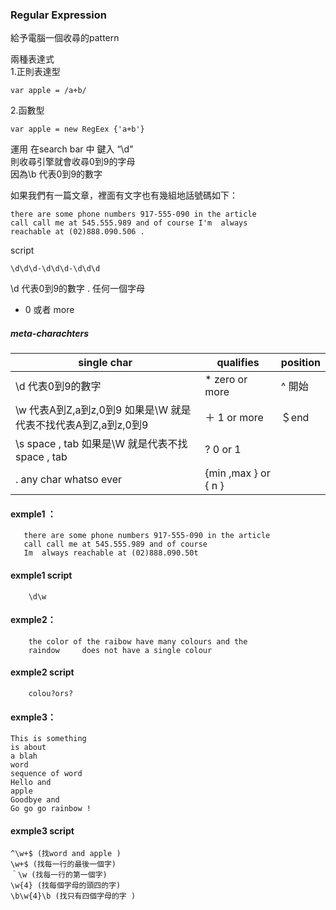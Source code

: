### Regular Expression   
給予電腦一個收尋的pattern 

 兩種表達式  
 1.正則表達型 
 
    var apple = /a+b/   
 
 2.函數型
 
    var apple = new RegEex {'a+b'} 
    
 運用  在search bar 中 鍵入 “\d"    
 則收尋引擎就會收尋0到9的字母  
 因為\\b 代表0到9的數字   


如果我們有一篇文章，裡面有文字也有幾組地話號碼如下： 

    there are some phone numbers 917-555-090 in the article 
    call call me at 545.555.989 and of course I'm  always 
    reachable at (02)888.090.506 .  

script 

    \d\d\d-\d\d\d-\d\d\d  
\d  代表0到9的數字
.   任何一個字母
*   0 或者  more 

##### meta-charachters 
|single char                           |qualifies                           |position         |
|------------------------------------|------------------------------------|----------------|
|\d  代表0到9的數字                     | *  zero or more                  |^ 開始         |
|\w  代表A到Z,a到z,0到9  如果是\W 就是代表不找代表A到Z,a到z,0到9 |   ＋ 1 or more   | ＄end         | 
|\s  space , tab    如果是\W 就是代表不找  space , tab  | ? 0 or 1         |         | \b  words bondry
| . any char whatso ever               | {min ,max } or  { n }         |         | 

#### exmple1 ：

       there are some phone numbers 917-555-090 in the article 
       call call me at 545.555.989 and of course 
       Im  always reachable at (02)888.090.50t
 
#### exmple1 script
       
        \d\w  

#### exmple2：
       
        the color of the raibow have many colours and the 
        raindow 	does not have a single colour  
        
#### exmple2 script 
 
        colou?ors? 
        
#### exmple3：
 
    This is something 
    is about  
    a blah 
    word
    sequence of word 
    Hello and 
    apple
    Goodbye and 
    Go go go rainbow ! 
    
#### exmple3 script  

    ^\w+$ (找word and apple )
    \w+$ (找每一行的最後一個字)
    ＾\w (找每一行的第一個字)
    \w{4} (找每個字母的頭四的字)
    \b\w{4}\b (找只有四個字母的字 )
